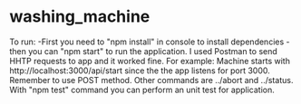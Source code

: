 # washing_machine
To run: 
-First you need to "npm install" in console to install dependencies
-then you can "npm start" to run the application. 
I used Postman to send HHTP requests to app and it worked fine.
For example: Machine starts with http://localhost:3000/api/start since the the app listens for port 3000. Remember to use POST method.
Other commands are ../abort and ../status.
With "npm test" command you can perform an unit test for application.
